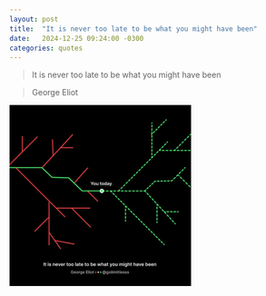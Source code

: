 ```yaml
---
layout: post
title:  "It is never too late to be what you might have been"
date:   2024-12-25 09:24:00 -0300
categories: quotes
---
```

> It is never too late to be what you might have been

> George Eliot⁠

![It is never too late to be what you might have been](/assets/it-is-never-too-late.png)
